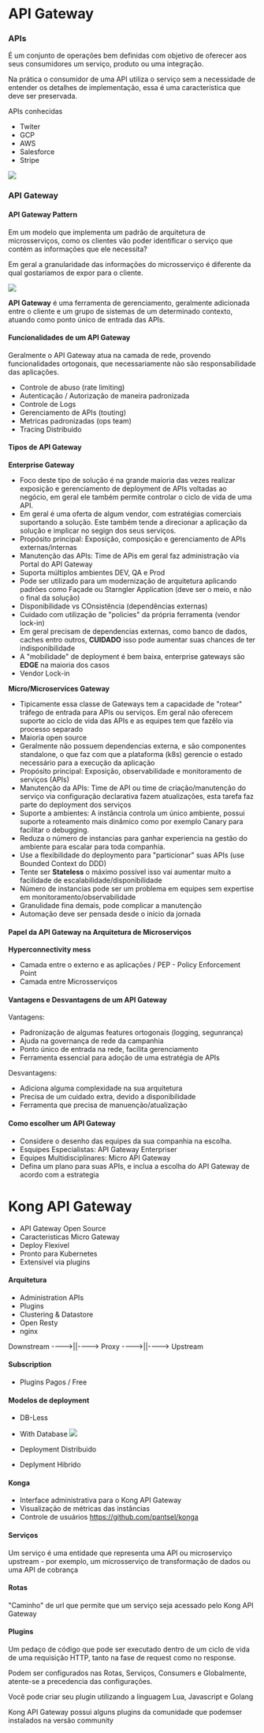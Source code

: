 # API Gateway

### APIs
É um conjunto de operações bem definidas com objetivo de oferecer aos seus consumidores um serviço, produto ou uma integração.

Na prática o consumidor de uma API utiliza o serviço sem a necessidade de entender os detalhes de implementação, essa é uma característica que deve ser preservada.

APIs conhecidas
- Twiter
- GCP
- AWS
- Salesforce
- Stripe

![](.github/api-analogy.png)

### API Gateway

#### API Gateway Pattern
Em um modelo que implementa um padrão de arquitetura de microsserviços, como os clientes vão poder identificar o serviço que contém as informações que ele necessita?

Em geral a granularidade das informações do microsserviço é diferente da qual gostaríamos de expor para o cliente.

![](.github/apigateway.jpg)

**API Gateway** é uma ferramenta de gerenciamento, geralmente adicionada entre o cliente e um grupo de sistemas de um determinado contexto, atuando como ponto único de entrada das APIs.

#### Funcionalidades de um API Gateway
Geralmente o API Gateway atua na camada de rede, provendo funcionalidades ortogonais, que necessariamente não são responsabilidade das aplicações.

- Controle de abuso (rate limiting)
- Autenticação / Autorização de maneira padronizada
- Controle de Logs
- Gerenciamento de APIs (touting)
- Metricas padronizadas (ops team)
- Tracing Distribuido

#### Tipos de API Gateway

**Enterprise Gateway**
- Foco deste tipo de solução é na grande maioria das vezes realizar exposição e gerenciamento de deployment de APIs voltadas ao negócio, em geral ele também permite controlar o ciclo de vida de uma API.
- Em geral é uma oferta de algum vendor, com estratégias comerciais suportando a solução. Este também tende a direcionar a aplicação da solução e implicar no segign dos seus serviços.
- Propósito principal: Exposição, composição e gerenciamento de APIs externas/internas
- Manutenção das APIs: Time de APis em geral faz administração via Portal do API Gateway
- Suporta múltiplos ambientes DEV, QA e Prod
- Pode ser utilizado para um modernização de arquitetura aplicando padrões como Façade ou Starngler Application (deve ser o meio, e não o final da solução)
- Disponibilidade vs COnsistência (dependências externas)
- Cuidado com utilização de "policies" da própria ferramenta (vendor lock-in)
- Em geral precisam de dependencias externas, como banco de dados, caches entro outros, **CUIDADO** isso pode aumentar suas chances de ter indisponibilidade
- A "mobilidade" de deployment é bem baixa, enterprise gateways são **EDGE** na maioria dos casos
- Vendor Lock-in

**Micro/Microservices Gateway**
- Tipicamente essa classe de Gateways tem a capacidade de "rotear" tráfego de entrada para APIs ou serviços. Em geral não oferecem suporte ao ciclo de vida das APIs e as equipes tem que fazêlo via processo separado
- Maioria open source
- Geralmente não possuem dependencias externa, e são componentes standalone, o que faz com que a plataforma (k8s) gerencie o estado necessário para a execução da aplicação
- Propósito principal: Exposição, observabilidade e monitoramento de serviços (APIs)
- Manutenção da APIs: Time de API ou time de criação/manutenção do serviço via configuração declarativa fazem atualizações, esta tarefa faz parte do deployment dos serviços
- Suporte a ambientes: A instância controla um único ambiente, possui suporte a roteamento mais dinâmico como por exemplo Canary para facilitar o debugging.
- Reduza o número de instancias para ganhar experiencia na gestão do ambiente para escalar para toda companhia.
- Use a flexibilidade do deploymento para "particionar" suas APIs (use Bounded Context do DDD)
- Tente ser **Stateless** o máximo possível isso vai aumentar muito a facilidade de escalabilidade/disponibilidade
- Número de instancias pode ser um problema em equipes sem expertise em monitoramento/observabilidade
- Granulidade fina demais, pode complicar a manutenção
- Automação deve ser pensada desde o início da jornada

#### Papel da API Gateway na Arquitetura de Microserviços

**Hyperconnectivity mess**

- Camada entre o externo e as aplicações / PEP - Policy Enforcement Point
- Camada entre Microsserviços

#### Vantagens e Desvantagens de um API Gateway

Vantagens:
- Padronização de algumas features ortogonais (logging, segunrança)
- Ajuda na governança de rede da campanhia
- Ponto único de entrada na rede, facilita gerenciamento
- Ferramenta essencial para adoção de uma estratégia de APIs

Desvantagens:
- Adiciona alguma complexidade na sua arquitetura
- Precisa de um cuidado extra, devido a disponibilidade
- Ferramenta que precisa de manuenção/atualização

#### Como escolher um API Gateway
- Considere o desenho das equipes da sua companhia na escolha.
- Esquipes Especialistas: API Gateway Enterpriser
- Equipes Multidisciplinares: Micro API Gateway 
- Defina um plano para suas APIs, e inclua a escolha do API Gateway de acordo com a estrategia

# Kong API Gateway
- API Gateway Open Source
- Caracteristicas Micro Gateway
- Deploy Flexivel
- Pronto para Kubernetes
- Extensivel via plugins

#### Arquitetura
- Administration APIs
- Plugins
- Clustering & Datastore
- Open Resty
- nginx


Downstream ---->||----> Proxy ---->||----> Upstream

#### Subscription
- Plugins Pagos / Free

#### Modelos de deployment
- DB-Less
- With Database
![](.github/db-less-kong.JPG)

- Deployment Distribuido
- Deplyment Hibrido

#### Konga
- Interface administrativa para o Kong API Gateway
- Visualização de métricas das instâncias
- Controle de usuários
https://github.com/pantsel/konga

#### Serviços
Um serviço é uma entidade que representa uma API ou microserviço
upstream - por exemplo, um microsserviço de transformação de dados ou uma API de cobrança

#### Rotas
"Caminho" de url que permite que um serviço seja acessado pelo Kong API Gateway

#### Plugins
Um pedaço de código que pode ser executado dentro de um ciclo de vida de uma requisição HTTP, tanto na fase de request como no response.

Podem ser configurados nas Rotas, Serviços, Consumers e Globalmente, atente-se a precedencia das configurações.

Você pode criar seu plugin utilizando a linguagem Lua, Javascript e Golang

Kong API Gateway possui alguns plugins da comunidade que podemser instalados na versão community
